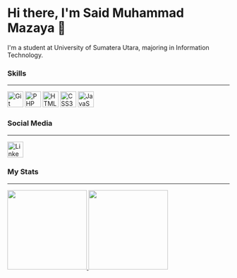 # Hi there, I'm Said Muhammad Mazaya 👋

I'm a student at University of Sumatera Utara, majoring in Information Technology.

### Skills
---
<p align="left">
<a href="https://git-scm.com/" target="_blank" rel="noreferrer"><img src="https://raw.githubusercontent.com/danielcranney/readme-generator/main/public/icons/skills/git-colored.svg" width="36" height="36" alt="Git" /></a>
<a href="https://www.php.net/" target="_blank" rel="noreferrer"><img src="https://github.com/danielcranney/profileme-dev/blob/main/public/icons/skills/php-colored.svg" width="36" height="36" alt="PHP" /></a>
 <a href="https://developer.mozilla.org/en-US/docs/Glossary/HTML5" target="_blank" rel="noreferrer"><img src="https://raw.githubusercontent.com/danielcranney/readme-generator/main/public/icons/skills/html5-colored.svg" width="36" height="36" alt="HTML5" /></a>
 <a href="https://www.w3.org/TR/CSS/#css" target="_blank" rel="noreferrer"><img src="https://raw.githubusercontent.com/danielcranney/readme-generator/main/public/icons/skills/css3-colored.svg" width="36" height="36" alt="CSS3" /></a>
 <a href="https://developer.mozilla.org/en-US/docs/Web/JavaScript" target="_blank" rel="noreferrer"><img src="https://raw.githubusercontent.com/danielcranney/readme-generator/main/public/icons/skills/javascript-colored.svg" width="36" height="36" alt="JavaScript" /></a>
</p>
  
### Social Media
---
<p align="left">
<a href="https://www.linkedin.com/in/saidmuhammadmazaya" target="_blank" rel="noreferrer"><img src="https://raw.githubusercontent.com/danielcranney/profileme-dev/main/public/icons/socials/linkedin.svg" width="36" height="36" alt="LinkedIn" /></a>
</p>

### My Stats
---
<p align="left">
<a href="https://github.com/saidmazaya">
  <img height="180em" src="https://github-readme-stats-eight-theta.vercel.app/api?username=saidmazaya&show_icons=true&theme=algolia&include_all_commits=true&count_private=true"/>
  <img height="180em" src="https://github-readme-stats-eight-theta.vercel.app/api/top-langs/?username=saidmazaya&layout=compact&langs_count=8&theme=algolia"/>
</a>
</p>
